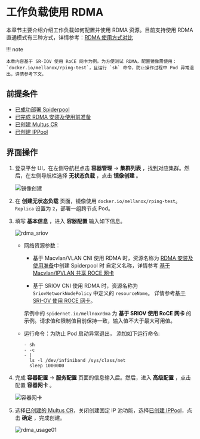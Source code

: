 # 工作负载使用 RDMA

本章节主要介绍介绍工作负载如何配置并使用 RDMA 资源。目前支持使用 RDMA 直通模式有三种方式，详情参考：[RDMA 使用方式对比](rdmatype.md)

!!! note

    本章内容基于 SR-IOV 使用 RoCE 网卡为例。为方便测试 RDMA，配置镜像需使用：
    `docker.io/mellanox/rping-test`，且运行 `sh` 命令，防止操作过程中 Pod 异常退出，详情参考下文。

## 前提条件

- [已成功部署 Spiderpool](../modules/spiderpool/install/install.md)
- [已完成 RDMA 安装及使用前准备](../modules/spiderpool/install/rdmapara.md)
- [已创建 Multus CR](multus-cr.md)
- [已创建 IPPool](./ippool/createpool.md)

## 界面操作

1. 登录平台 UI，在左侧导航栏点击 __容器管理__ -> __集群列表__ ，找到对应集群。然后，在左侧导航栏选择 __无状态负载__ ，点击 __镜像创建__ 。

    ![镜像创建](https://docs.daocloud.io/daocloud-docs-images/docs/zh/docs/network/images/useippool01.png)

1. 在 __创建无状态负载__ 页面，镜像使用 `docker.io/mellanox/rping-test`。`Replica` 设置为 `2`，部署一组跨节点 Pod。

1. 填写 __基本信息__ ，进入 __容器配置__ 输入如下信息。

    ![rdma_sriov](https://docs.daocloud.io/daocloud-docs-images/docs/zh/docs/network/images/rdma_sriov01.jpg)

    - 网络资源参数：
      
        - 基于 Macvlan/VLAN CNI 使用 RDMA 时，资源名称为 [RDMA 安装及使用准备](../modules/spiderpool/install/rdmapara.md)中创建 Spiderpool 时
          自定义名称，详情参考 [基于 Macvlan/IPVLAN 共享 ROCE 网卡](../modules/spiderpool/install/rdmapara.md#macvlan-ipvlan-roce)

        - 基于 SRIOV CNI 使用 RDMA 时，资源名称为 `SriovNetworkNodePolicy` 中定义的 `resourceName`。
          详情参考[基于 SRI-OV 使用 ROCE 网卡](../modules/spiderpool/install/rdmapara.md#sr-iov-roce)。
    
        示例中的 `spidernet.io/mellnoxrdma` 为 __基于 SRIOV 使用 RoCE 网卡__ 的示例。请求值和限制值目前保持一致，输入值不大于最大可用值。
        
    - 运行命令：为防止 Pod 启动异常退出， 添加如下运行命令:
    
        ```para
        - sh
        - -c
        - |
          ls -l /dev/infiniband /sys/class/net
          sleep 1000000
        ```

1. 完成 __容器配置__ -> __服务配置__ 页面的信息输入后。然后，进入 __高级配置__ ，点击配置 __容器网卡__ 。

    ![容器网卡](https://docs.daocloud.io/daocloud-docs-images/docs/zh/docs/network/images/useippool02.png)

1. 选择[已创建的 Multus CR](multus-cr.md)，关闭创建固定 IP 池功能，选择[已创建 IPPool](ippool/createpool.md)，点击 __确定__ ，完成创建。

    ![rdma_usage01](https://docs.daocloud.io/daocloud-docs-images/docs/zh/docs/network/images/rdma_usage01.jpg)
